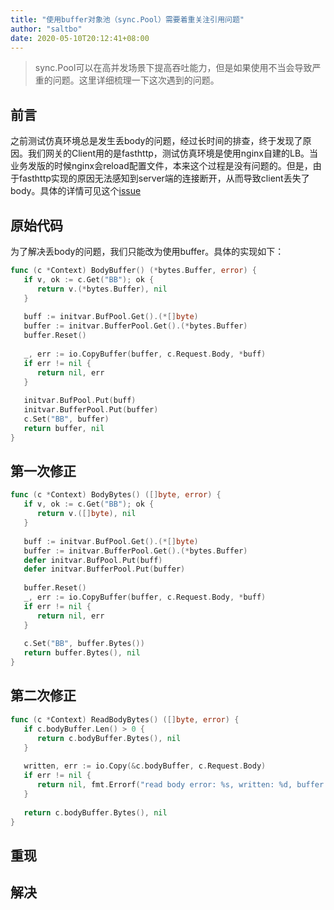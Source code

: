```yaml
---
title: "使用buffer对象池（sync.Pool）需要着重关注引用问题"
author: "saltbo"
date: 2020-05-10T20:12:41+08:00
---
```


> sync.Pool可以在高并发场景下提高吞吐能力，但是如果使用不当会导致严重的问题。这里详细梳理一下这次遇到的问题。
<!--more-->


## 前言
之前测试仿真环境总是发生丢body的问题，经过长时间的排查，终于发现了原因。我们网关的Client用的是fasthttp，测试仿真环境是使用nginx自建的LB。当业务发版的时候nginx会reload配置文件，本来这个过程是没有问题的。但是，由于fasthttp实现的原因无法感知到server端的连接断开，从而导致client丢失了body。具体的详情可见这个[issue](https://github.com/valyala/fasthttp/issues/766)

## 原始代码
为了解决丢body的问题，我们只能改为使用buffer。具体的实现如下：
```go
func (c *Context) BodyBuffer() (*bytes.Buffer, error) {
   if v, ok := c.Get("BB"); ok {
      return v.(*bytes.Buffer), nil
   }
 
   buff := initvar.BufPool.Get().(*[]byte)
   buffer := initvar.BufferPool.Get().(*bytes.Buffer)
   buffer.Reset()
 
   _, err := io.CopyBuffer(buffer, c.Request.Body, *buff)
   if err != nil {
      return nil, err
   }
 
   initvar.BufPool.Put(buff)
   initvar.BufferPool.Put(buffer)
   c.Set("BB", buffer)
   return buffer, nil
}
```

## 第一次修正
```go
func (c *Context) BodyBytes() ([]byte, error) {
   if v, ok := c.Get("BB"); ok {
      return v.([]byte), nil
   }
 
   buff := initvar.BufPool.Get().(*[]byte)
   buffer := initvar.BufferPool.Get().(*bytes.Buffer)
   defer initvar.BufPool.Put(buff)
   defer initvar.BufferPool.Put(buffer)
 
   buffer.Reset()
   _, err := io.CopyBuffer(buffer, c.Request.Body, *buff)
   if err != nil {
      return nil, err
   }
 
   c.Set("BB", buffer.Bytes())
   return buffer.Bytes(), nil
}
```

## 第二次修正
```go
func (c *Context) ReadBodyBytes() ([]byte, error) {
   if c.bodyBuffer.Len() > 0 {
      return c.bodyBuffer.Bytes(), nil
   }
 
   written, err := io.Copy(&c.bodyBuffer, c.Request.Body)
   if err != nil {
      return nil, fmt.Errorf("read body error: %s, written: %d, buffer: %s", err, written, c.bodyBuffer.String())
   }
 
   return c.bodyBuffer.Bytes(), nil
}
```

## 重现

## 解决